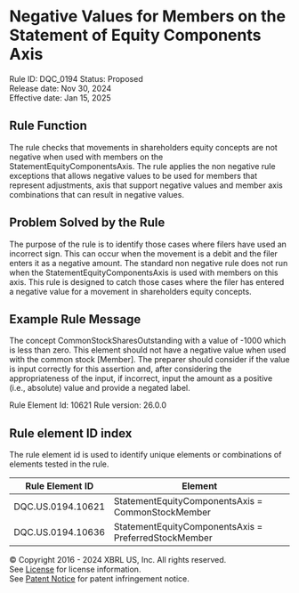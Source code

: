 # Negative Values for  Members on the Statement of Equity Components Axis
Rule ID: DQC_0194
Status: Proposed  
Release date: Nov 30, 2024  
Effective date: Jan 15, 2025

## Rule Function
The rule checks that movements in shareholders equity concepts are not negative when used with members on the StatementEquityComponentsAxis.
The rule applies the non negative rule exceptions that allows negative values to be used for members that represent adjustments, axis that support negative values and member axis combinations that can result in negative values. 

## Problem Solved by the Rule
 The purpose of the rule is to identify those cases where filers have used an incorrect sign.  This can  occur when the movement is a debit and the filer enters it as a negative amount. The standard non negative rule does not run when the  StatementEquityComponentsAxis is used with members on this axis. This rule is designed to catch those cases where the filer has entered a negative value for a movement in shareholders equity concepts.

## Example Rule Message
 The concept CommonStockSharesOutstanding with a value of -1000 which is less than zero. This element should not have a negative value when used with the common stock [Member]. The preparer should consider if the value is input correctly for this assertion and, after considering the appropriateness of the input, if incorrect, input the amount as a positive (i.e., absolute) value and provide a negated label.

Rule Element Id: 10621
Rule version: 26.0.0

## Rule element ID index  
The rule element id is used to identify unique elements or combinations of elements tested in the rule.

|Rule Element ID|Element|
|--- |--- |
| DQC.US.0194.10621 |StatementEquityComponentsAxis = CommonStockMember|
| DQC.US.0194.10636 |StatementEquityComponentsAxis = PreferredStockMember|


© Copyright 2016 - 2024 XBRL US, Inc. All rights reserved.   
See [License](https://xbrl.us/dqc-license) for license information.  
See [Patent Notice](https://xbrl.us/dqc-patent) for patent infringement notice. 
